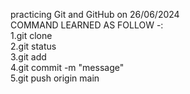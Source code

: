 practicing Git and GitHub on 26/06/2024
<br>COMMAND LEARNED AS FOLLOW -:
<br>1.git clone
<br>2.git status
<br>3.git add
<br>4.git commit -m "message"
<br>5.git push origin main